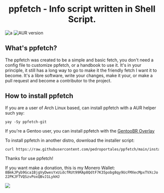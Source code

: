 <h1 align="center">ppfetch - Info script written in Shell Script.</h1>

![a](https://img.shields.io/aur/license/ppfetch-git) ![AUR version](https://img.shields.io/aur/version/ppfetch-git)

## What's ppfetch?
The ppfetch was created to be a simple and basic fetch, you don't need a config file to customize ppfetch, or a handbook to use it. It's in your principle, it still has a long way to go to make it the friendly fetch I want it to become. It's a libre software, write your changes, make it your, or make a pull request and become a contributor to the project.

## How to install ppfetch
If you are a user of Arch Linux based, can install ppfetch with a AUR helper such yay:
```
yay -Sy ppfetch-git
```

If you're a Gentoo user, you can install ppfetch with the [GentooBR Overlay](https://github.com/gentoobr/overlay)

To install ppfetch in another distro, download the installer script:
```sh
curl https://raw.githubusercontent.com/pedroportales/ppfetch/main/install.sh | sudo sh
```
Thanks for use ppfetch!

If you want make a donation, this is my Monero Wallet: `8BmkJPyb9Gca1BjgVyDwesYxUidcfRUt99RAp8QdtF7K35pobg8qy9UcFMXecMpxTVXcJo22PKJFTVQSzvPoxQBvJ1LykHJ`

![](monero-wallet.png)

